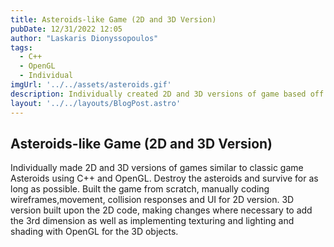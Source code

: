 ```yaml
---
title: Asteroids-like Game (2D and 3D Version)
pubDate: 12/31/2022 12:05
author: "Laskaris Dionyssopoulos"
tags:
  - C++
  - OpenGL
  - Individual
imgUrl: '../../assets/asteroids.gif'
description: Individually created 2D and 3D versions of game based off the classic game Asteroids using C++ and OpenGL.
layout: '../../layouts/BlogPost.astro'
---
```


## Asteroids-like Game (2D and 3D Version)

Individually made 2D and 3D versions of games similar to classic game Asteroids 
using C++ and OpenGL. Destroy the asteroids and survive for as long as possible.
Built the game from scratch, manually coding wireframes,movement, collision 
responses and UI for 2D version. 3D version built upon the 2D code, making
changes where necessary to add the 3rd dimension as well as implementing
 texturing and lighting and shading with OpenGL for the 3D objects.



